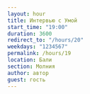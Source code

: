 ```yaml
---
layout: hour
title: Интервью с Умой
start_time: "19:00"
duration: 3600
redirect_to: "/hours/20"
weekdays: "1234567"
permalink: /hours/19
location: Бали
section: Молния
author: автор
guest: гость  
---
```

